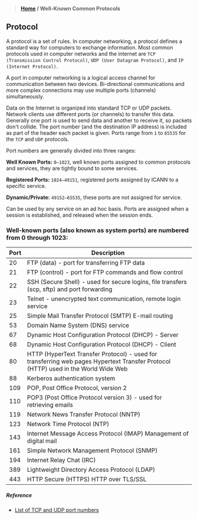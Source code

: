> **[Home](https://github.com/RakeshKengale/RaKKeN)  /  Well-Known Common Protocols**

## Protocol

A protocol is a set of rules. In computer networking, a protocol defines a standard way for computers to exchange information. Most common protocols used in computer networks and the internet are `TCP (Transmission Control Protocol)`, `UDP (User Datagram Protocol)`, and `IP (Internet Protocol)`.

A port in computer networking is a logical access channel for communication between two devices. Bi-directional communications and more complex connections may use multiple ports (channels) simultaneously.

Data on the Internet is organized into standard TCP or UDP packets. Network clients use different ports (or channels) to transfer this data. Generally one port is used to send data and another to receive it, so packets don't collide. The port number (and the destination IP address) is included as part of the header each packet is given. Ports range from `1` to `65535` for the `TCP` and `UDP` protocols.


Port numbers are generally divided into three ranges:

__Well Known Ports:__
`0–1023`, well known ports assigned to common protocols and services, they are tightly bound to some services.

__Registered Ports:__
`1024–49151`, registered ports assigned by ICANN to a specific service.

__Dynamic/Private:__ 
`49152–65535`, these ports are not assigned for service.

Can be used by any service on an ad hoc basis. Ports are assigned when a session is established, and released when the session ends.


### Well-known ports (also known as system ports) are numbered from 0 through 1023:


Port | Description
------------ | -------------
20 | FTP  (data) - port for transferring FTP data
21 | FTP  (control) - port for FTP commands and flow control 
22 | SSH (Secure Shell) - used for secure logins, file transfers (scp, sftp) and port forwarding
23 | Telnet  - unencrypted text communication, remote login service
25 | Simple Mail Transfer Protocol (SMTP) E-mail routing
53 | Domain Name System (DNS) service
67 | Dynamic Host Configuration Protocol (DHCP) - Server
68 | Dynamic Host Configuration Protocol (DHCP) - Client
80 | HTTP (HyperText Transfer Protocol) - used for transferring web pages Hypertext Transfer Protocol (HTTP) used in the World Wide Web
88 | Kerberos authentication system 
109 | POP, Post Office Protocol, version 2 	 
110 | POP3 (Post Office Protocol version 3) - used for retrieving emails 
119 | Network News Transfer Protocol (NNTP)
123 | Network Time Protocol (NTP)
143 | Internet Message Access Protocol (IMAP) Management of digital mail
161 | Simple Network Management Protocol (SNMP)
194 | Internet Relay Chat (IRC)
389 | Lightweight Directory Access Protocol (LDAP)
443 | HTTP Secure (HTTPS) HTTP over TLS/SSL 


##### Reference
- [List of TCP and UDP port numbers](https://en.wikipedia.org/wiki/List_of_TCP_and_UDP_port_numbers)


  






